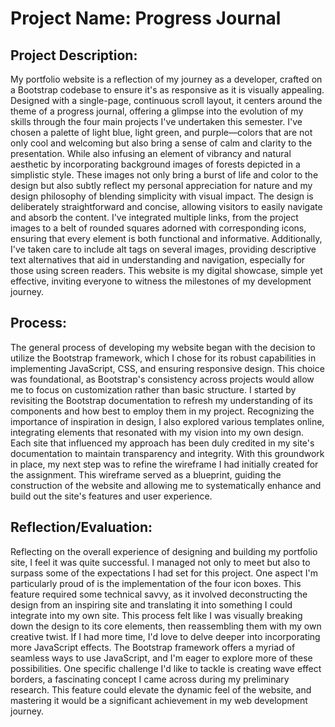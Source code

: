 # Project Name: Progress Journal

## Project Description: 
My portfolio website is a reflection of my journey as a developer, crafted on a Bootstrap codebase to ensure it's as responsive as it is visually appealing. Designed with a single-page, continuous scroll layout, it centers around the theme of a progress journal, offering a glimpse into the evolution of my skills through the four main projects I've undertaken this semester. I've chosen a palette of light blue, light green, and purple—colors that are not only cool and welcoming but also bring a sense of calm and clarity to the presentation. While also infusing an element of vibrancy and natural aesthetic by incorporating background images of forests depicted in a simplistic style. These images not only bring a burst of life and color to the design but also subtly reflect my personal appreciation for nature and my design philosophy of blending simplicity with visual impact. The design is deliberately straightforward and concise, allowing visitors to easily navigate and absorb the content. I've integrated multiple links, from the project images to a belt of rounded squares adorned with corresponding icons, ensuring that every element is both functional and informative. Additionally, I've taken care to include alt tags on several images, providing descriptive text alternatives that aid in understanding and navigation, especially for those using screen readers. This website is my digital showcase, simple yet effective, inviting everyone to witness the milestones of my development journey.

## Process: 
The general process of developing my website began with the decision to utilize the Bootstrap framework, which I chose for its robust capabilities in implementing JavaScript, CSS, and ensuring responsive design. This choice was foundational, as Bootstrap's consistency across projects would allow me to focus on customization rather than basic structure. I started by revisiting the Bootstrap documentation to refresh my understanding of its components and how best to employ them in my project. Recognizing the importance of inspiration in design, I also explored various templates online, integrating elements that resonated with my vision into my own design. Each site that influenced my approach has been duly credited in my site's documentation to maintain transparency and integrity. With this groundwork in place, my next step was to refine the wireframe I had initially created for the assignment. This wireframe served as a blueprint, guiding the construction of the website and allowing me to systematically enhance and build out the site's features and user experience.

## Reflection/Evaluation: 
Reflecting on the overall experience of designing and building my portfolio site, I feel it was quite successful. I managed not only to meet but also to surpass some of the expectations I had set for this project. One aspect I'm particularly proud of is the implementation of the four icon boxes. This feature required some technical savvy, as it involved deconstructing the design from an inspiring site and translating it into something I could integrate into my own site. This process felt like I was visually breaking down the design to its core elements, then reassembling them with my own creative twist. If I had more time, I'd love to delve deeper into incorporating more JavaScript effects. The Bootstrap framework offers a myriad of seamless ways to use JavaScript, and I'm eager to explore more of these possibilities. One specific challenge I'd like to tackle is creating wave effect borders, a fascinating concept I came across during my preliminary research. This feature could elevate the dynamic feel of the website, and mastering it would be a significant achievement in my web development journey.